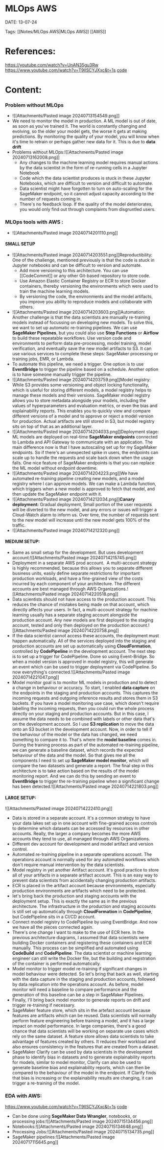 
# MLOps AWS


DATE:  13-07-24


Tags:  [[Notes/MLOps AWS|MLOps AWS]] [[AWS]]


# References:  
https://youtube.com/watch?v=UnAN35gu3Rw
https://www.youtube.com/watch?v=T9llSCYJXxc&t=1s   [code](https://github.com/aws-samples/amazon-sagemaker-from-idea-to-production)





# Content:

### Problem without MLOps
- ![[Attachments/Pasted image 20240713154549.png]]
- We need to monitor the model in production. A ML model is out of date, as soon as you've trained it. The world is constantly changing and evolving, so the older your model gets, the worse it gets at making predictions. By monitoring the quality of your model, you will know when it's time to retrain or perhaps gather new data for it. This is due to **data drift**
- Problems without MLOps:![[Attachments/Pasted image 20240713162008.png]]
	- Any changes to the machine learning model requires manual actions by the data scientist in the form of re-running cells in a Jupyter Notebook 
	- Code which the data scientist produces is stuck in these Jupyter Notebooks, which are difficult to version and difficult to automate.
	- Data scientist might have forgotten to turn on auto-scaling for the SageMaker endpoint, so it cannot adjust capacity according to the number of requests coming in. 
	- There's no feedback loop. If the quality of the model deteriorates, you would only find out through complaints from disgruntled users.

### MLOps tools with AWS :
- ![[Attachments/Pasted image 20240714201110.png]]
#### SMALL SETUP

- ![[Attachments/Pasted image 20240714203551.png]]Reproductibility: One of the challenge, mentioned previously is that the code is stuck in Jupyter notebooks and can be difficult to version and automate. 
	- Add more versioning to this architecture. You can use [[CodeCommit]] or any other Git-based repository to store code. 
	- Use Amazon Elastic Container Registry or ECR to store Docker containers, thereby versioning the environments which were used to train the machine learning models. 
	- By versioning the code, the environments and the model artifacts, you improve you ability to reproduce models and collaborate with others.
- ![[Attachments/Pasted image 20240714203603.png]]Automation: Another challenge is that the data scientists are manually re-training models instead of focussing on developing new models. To solve this, we want to set up automatic re-training pipelines. We can use **SageMaker Pipelines**, but you could also use **Step Functions** or **Airflow** to build these repeatable workflows. Use version code and environments to perform data pre-processing, model training, model verification, and eventually save the new model artifacts to S3. It can use various services to complete these steps: SageMaker processing or training jobs, EMR, or Lambda. 
- To automate this pipeline, we need a trigger. One option is to use **EventBridge** to trigger the pipeline based on a schedule. Another option is to have someone manually trigger the pipeline.
- ![[Attachments/Pasted image 20240714203759.png]]Model registry: While S3 provides some versioning and object locking functionality, which is useful for storing different models, a model registry helps to manage these models and their versions. SageMaker model registry allows you to store metadata alongside your models, including the values of hyperparameters and evaluation metrics, or even the bias and explainability reports. This enables you to quickly view and compare different versions of a model and to approve or reject a model version for production. Actual artifacts are still stored in S3, but model registry sits on top of that as an additional layer.
- ![[Attachments/Pasted image 20240714204033.png]]Deployment stage: ML models are deployed on real-time **SageMaker endpoints** connected to Lambda and API Gateway to communicate with an application. The main difference now is that I have autoscaling set up for my SageMaker endpoints. So if there's an unexpected spike in users, the endpoints can scale up to handle the requests and scale back down when the usage falls. One nice feature of SageMaker endpoints is that you can replace the ML model without endpoint downtime.
- ![[Attachments/Pasted image 20240714204223.png]]We have automated re-training pipeline creating new models, and a model registry where I can approve models. We can make a Lambda function, which triggers when a new model is approved to fetch that model, and then update the SageMaker endpoint with it.
- ![[Attachments/Pasted image 20240714212034.png]]**Canary deployment:** Gradual deployment, Small portion of the user requests will be diverted to the new model, and any errors or issues will trigger a Cloud-Watch alarm to inform us. Over time, the number of requests sent to the new model will increase until the new model gets 100% of the traffic.
- ![[Attachments/Pasted image 20240714212320.png]]


#### MEDIUM SETUP:
- Same as small setup for the development. But uses development account:![[Attachments/Pasted image 20240714215745.png]]
- Deployment in a separate AWS prod account.  A multi-account strategy is highly recommended, because this allows you to separate different business units, easily define separate restrictions for important production workloads, and have a fine-grained view of the costs incurred by each component of your architecture. The different accounts are best managed through AWS Organizations.![[Attachments/Pasted image 20240714220518.png]] 
- Data scientists should not have access to the production account. This reduces the chance of mistakes being made on that account, which directly affects your users. In fact, a multi-account strategy for machine learning usually has a separate staging account alongside the production account. Any new models are first deployed to the staging account, tested and only then deployed on the production account.![[Attachments/Pasted image 20240714220758.png]]
- If the data scientist cannot access these accounts, the deployment must happen automatically. All of the services deployed into the staging and production accounts are set up automatically using **CloudFormation**, controlled by **CodePipeline** in the development account. The next step is to set up a trigger for CodePipeline. Done so using Event-Bridge. So when a model version is approved in model registry, this will generate an event which can be used to trigger deployment via CodePipeline. So now everything's connected.![[Attachments/Pasted image 20240714221047.png]]
- Model monitor goal is to monitor ML models in production and to detect a change in behaviour or accuracy. To start, I enabled **data capture** on the endpoints in the staging and production accounts. This captures the incoming requests and outgoing inference results and stores them in S3 buckets. If you have a model monitoring use case, which doesn't require labelling the incoming requests, then you could run the whole process directly on your staging and production accounts. But in this case, I assume the data needs to be combined with labels or other data that's on the development account. So I use **S3 replication** to move the data onto an S3 bucket in the development account. Now, in order to tell if the behaviour of the model or the data has changed, we need something to compare it to. That's where the **model baseline** comes in. During the training process as part of the automated re-training pipeline, we can generate a baseline dataset, which records the expected behaviour of the data and the model. So that gives me all the components I need to set up **SageMaker model monitor**, which will compare the two datasets and generate a report. The final step in this architecture is to take action based on the results of the model monitoring report. And we can do this by sending an event to **EventBridge** to trigger the re-training pipeline when a significant change has been detected.![[Attachments/Pasted image 20240714221803.png]]

#### LARGE SETUP:
![[Attachments/Pasted image 20240714222410.png]]
- Data is stored in a separate account. It's a common strategy to have your data lakes set up in one account with fine-grained access controls to determine which datasets can be accessed by resources in other accounts. Really, the larger a company becomes the more AWS accounts they tend to use, all managed through AWS Organizations. 
- Different dev account for development and model artifact and version control.
- Automated re-training pipeline in a separate operations account. The operations account is normally used for any automated workflows which don't require manual intervention by the data scientists.
- Model registry in yet another Artifact account. It's good practice to store all of your artifacts in a separate artifact account. This is an easy way to prevent data scientists from accidentally changing production artifacts. 
- ECR is placed in the artifact account because environments, especially production environments are artifacts which need to be protected. 
- let's bring back the production and staging accounts with the deployment setup. This is exactly the same as in the previous architecture. The infrastructure in the production and staging accounts is still set up automatically through **CloudFormation** in **CodePipeline**, but CodePipeline sits in a CI/CD account. 
- Connect model registry to CodePipeline by using EventBridge. And now we have all the pieces connected again. 
- There's one change I want to make to the use of ECR here. In the previous architecture diagrams, I assumed that data scientists were building Docker containers and registering these containers and ECR manually. This process can be simplified and automated using **CodeBuild** and **CodePipeline**. The data scientist or machine learning engineer can still write the Docker file, but the building and registration of the container is performed automatically. 
- Model monitor to trigger model re-training if significant changes in model behaviour were detected. So let's bring that back as well, starting with the data capture in the staging and production accounts, followed by data replication into the operations account. As before, model monitor will need a baseline to compare performance and the generation of this baseline can be a step in SageMaker Pipelines. 
- Finally, I'll bring back model monitor to generate reports on drift and trigger re-training if necessary. 
- SageMaker feature store, which sits in the artefact account because features are artifacts which can be reused. Data scientists will normally perform feature engineering before training a model, and it has a large impact on model performance. In large companies, there's a good chance that data scientists will be working on separate use cases which rely on the same dataset. A feature store allows data scientists to take advantage of features created by others. It reduces their workload and also ensures consistency in the features that are created from a dataset. 
- SageMaker Clarify can be used by data scientists in the development phase to identify bias in datasets and to generate  explainability reports for models, similar to model monitor, Clarify can also be used to generate baseline bias and explainability reports, which can then be compared to the behaviour of the model in the endpoint. If Clarify finds that bias is increasing or the explainability results are changing, it can trigger a re-training of the model.


### EDA with AWS:  
https://www.youtube.com/watch?v=T9llSCYJXxc&t=1s   [code](https://github.com/aws-samples/amazon-sagemaker-from-idea-to-production)


- Can be done using **SageMaker Data Wrangler**, notebooks, or processing jobs:![[Attachments/Pasted image 20240715134456.png]]
- Notebooks:![[Attachments/Pasted image 20240715134648.png]]
- Processing Jobs:![[Attachments/Pasted image 20240715134735.png]]
- SageMaker pipelines:![[Attachments/Pasted image 20240717115645.png]]